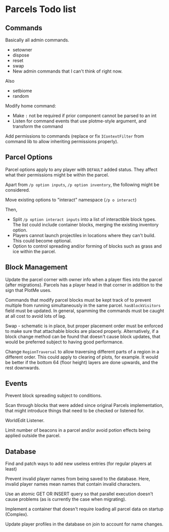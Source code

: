 # Parcels Todo list

Commands
-
Basically all admin commands.
* setowner
* dispose
* reset
* swap
* New admin commands that I can't think of right now.

Also
* setbiome
* random

Modify home command:
* Make `:` not be required if prior component cannot be parsed to an int
* Listen for command events that use plotme-style argument, and transform the command

Add permissions to commands (replace or fix `IContextFilter` from command lib
to allow inheriting permissions properly).

Parcel Options
-

Parcel options apply to any player with `DEFAULT` added status. 
They affect what their permissions might be within the parcel.

Apart from `/p option inputs`, `/p option inventory`, the following might be considered. 

Move existing options to "interact" namespace (`/p o interact`)

Then,
* Split `/p option interact inputs` into a list of interactible block types. 
The list could include container blocks, merging the existing inventory option.
* Players cannot launch projectiles in locations where they can't build. 
This could become optional.
* Option to control spreading and/or forming of blocks such as grass and ice within the parcel. 

Block Management
- 
Update the parcel corner with owner info when a player flies into the parcel (after migrations).
Parcels has a player head in that corner in addition to the sign that PlotMe uses.

Commands that modify parcel blocks must be kept track of to prevent multiple
from running simultaneously in the same parcel. `hasBlockVisitors` field must be updated.
In general, spamming the commands must be caught at all cost to avoid lots of lag.

Swap - schematic is in place, but proper placement order must be enforced to make sure that attachable 
blocks are placed properly. Alternatively, if a block change method can be found that doesn't
cause block updates, that would be preferred subject to having good performance.

Change `RegionTraversal` to allow traversing different parts of a region in a different order. 
This could apply to clearing of plots, for example. It would be better if the bottom 64 (floor height) 
layers are done upwards, and the rest downwards.

Events
-
Prevent block spreading subject to conditions.

Scan through blocks that were added since original Parcels implementation,
that might introduce things that need to be checked or listened for.

WorldEdit Listener.

Limit number of beacons in a parcel and/or avoid potion effects being applied outside the parcel.

Database
-
Find and patch ways to add new useless entries (for regular players at least)

Prevent invalid player names from being saved to the database. 
Here, invalid player names mean names that contain invalid characters.

Use an atomic GET OR INSERT query so that parallel execution doesn't cause problems
(as is currently the case when migrating).

Implement a container that doesn't require loading all parcel data on startup (Complex).

Update player profiles in the database on join to account for name changes.



